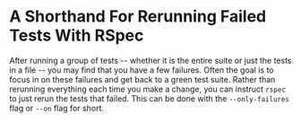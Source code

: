 # A Shorthand For Rerunning Failed Tests With RSpec

After running a group of tests -- whether it is the entire suite or just the
tests in a file -- you may find that you have a few failures. Often the goal is
to focus in on these failures and get back to a green test suite. Rather than
rerunning everything each time you make a change, you can instruct `rspec` to
just rerun the tests that failed. This can be done with the `--only-failures`
flag or `--on` flag for short.
